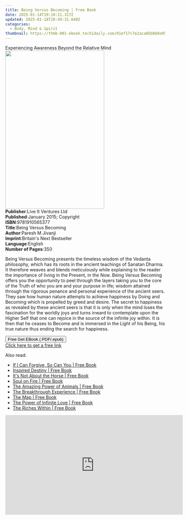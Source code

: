 ```yaml
---
title: Being Versus Becoming | Free Book
date: 2025-01-14T19:10:11.317Z
updated: 2025-01-18T20:49:31.640Z
categories:
  - Body, Mind & Spirit
thumbnail: https://thmb-001-ebook.techidaily.com/01ef17c7e2aca8bb0b0a9545e4fcf59903d1c7f8bfb30a75597d5c47271f81b8.jpg
---
```

<main id="book-container">
  <div class="flex flex-col">
    <div class="book-brief flex-1 py-6 px-4 sm:p-6 md:py-10 md:px-8">
      <!-- brief-->
      <div class="book-brief-main">
        Experiencing Awareness Beyond the Relative Mind
      </div>
    </div>
    <div
      class="book-meta-info flex-1 grid gap-4 col-start-1 col-end-3 row-start-1 sm:mb-6 sm:grid-cols-4 lg:gap-6 lg:col-start-2 lg:row-end-6 lg:row-span-6 lg:mb-0"
    >
      <div
        class="book-meta-info-left place-content-center mt-4 p-4 text-sm leading-6 col-start-2 col-span-2 dark:text-slate-400"
      >
        <img
          class="w-full h-500 object-cover rounded-lg sm:h-255 sm:col-span-2 lg:col-span-full"
          src="https://img-001-ebook.techidaily.com/176c628267cea6e9cdc529141a41d482e2dd59806b454257df6b060af9ebe046.jpg"
          alt=""
          width="312"
          height="500"
        />
      </div>
      <div
        class="book-meta-info-right mt-2 col-start-1 row-start-2 col-span-3 self-center"
      >
        <!-- meta data  -->
        <div class="flex flex-col px-4 md:px-8">
          <div class="flex-1">
            <strong>Publisher</strong>:<span class="px-2"
              >Live It Ventures Ltd</span
            >
          </div>
          <div class="flex-1">
            <strong>Published</strong>:<span class="px-2"
              >January 2015; Copyright</span
            >
          </div>
          <div class="flex-1">
            <strong>ISBN</strong>:<span class="px-2">9781910565377</span>
          </div>
          <div class="flex-1">
            <strong>Title</strong>:<span class="px-2"
              >Being Versus Becoming</span
            >
          </div>
          <div class="flex-1">
            <strong>Author</strong>:<span class="px-2">Paresh M Jivanji</span>
          </div>
          <div class="flex-1">
            <strong>Imprint</strong>:<span class="px-2"
              >Britain&#39;s Next Bestseller</span
            >
          </div>
          <div class="flex-1">
            <strong>Language</strong>:<span class="px-2">English</span>
          </div>
          <div class="flex-1">
            <strong>Number of Pages</strong>:<span class="px-2">350</span>
          </div>
        </div>
      </div>
    </div>
    <div class="book-description flex-1 py-6 px-4 sm:p-6 md:py-10 md:px-8">
      <div class="book-description-main">
        <div accordion-content="" id="description">
          <p>
            Being Versus Becoming presents the timeless wisdom of the Vedanta
            philosophy, which has its roots in the ancient teachings of Sanatan
            Dharma. It therefore weaves and blends meticulously while explaining
            to the reader the importance of living in the Present, in the Now.
            Being Versus Becoming offers you the opportunity to peel through the
            layers taking you to the core of the Truth of who you are and your
            purpose in life; wisdom attained through the rigorous penance and
            personal experience of the ancient seers. They saw how human nature
            attempts to achieve happiness by Doing and Becoming which is
            propelled by greed and desire. The secret to happiness as revealed
            by these ancient seers is that it is only when the mind loses the
            fascination for the worldly joys and turns inward to contemplate
            upon the Higher Self that one can rejoice in the source of the
            infinite joy within. It is then that he ceases to Become and is
            immersed in the Light of his Being, his true nature thus ending the
            search for happiness.
          </p>
        </div>
      </div>
    </div>
    <div class="book-excerpts flex-1 py-6 px-4 sm:p-6 md:py-10 md:px-8"></div>
    <div
      class="book-about-author flex-1 py-6 px-4 sm:p-6 md:py-10 md:px-8"
    ></div>
    <div class="book-free-get flex-1 py-6 px-4 sm:p-6 md:py-10 md:px-8">
      <button
        id="btn-free-get"
        class="bg-blue-500 hover:bg-blue-700 text-white font-bold py-2 px-4 rounded"
      >
        Free Get EBook (.PDF/.epub)
      </button>
      <div id="countdown-display" class="px-2 text-lg mt-2"></div>
      <a
        id="free-link"
        class="hidden bg-blue-500 hover:bg-blue-700 text-white font-bold py-2 px-4 rounded"
        href="https://www.ebooks.com/en-us/book/2168600/being-versus-becoming/paresh-m-jivanji/"
        target="_blank"
        >Click here to get a free link</a
      >
    </div>
    <script>
      let countdownTime = 0;
      let countdownInterval = null;
      document
        .getElementById('btn-free-get')
        .addEventListener('click', startCountdown);
      function startCountdown() {
        countdownTime = new Date().getTime() + 60000 * 3;
        countdownInterval = setInterval(updateCountdown, 1000);
        document.getElementById('btn-free-get').disabled = true;
        document
          .getElementById('btn-free-get')
          .classList.add('bg-gray-500', 'cursor-not-allowed');
      }
      function updateCountdown() {
        let currentTime = new Date().getTime();
        let timeLeft = countdownTime - currentTime;
        let secondsLeft = Math.floor(timeLeft / 1000);
        document.getElementById('countdown-display').innerHTML =
          `Remaining time: ${secondsLeft} seconds.`;
        if (secondsLeft <= 0) {
          clearInterval(countdownInterval);
          document.getElementById('btn-free-get').classList.add('hidden');
          document.getElementById('free-link').classList.remove('hidden');
          document.getElementById('countdown-display').innerHTML = '';
        }
      }
    </script>
  </div>
</main>

<ins class="adsbygoogle"
      style="display:block"
      data-ad-client="ca-pub-7571918770474297"
      data-ad-slot="8358498916"
      data-ad-format="auto"
      data-full-width-responsive="true"></ins>
    

<span class="atpl-alsoreadstyle">Also read:</span>
<div><ul>
<li><a href="https://novels-ebooks.techidaily.com/96317058-9781401930011-if-i-can-forgive-so-can-you/"><u>If I Can Forgive, So Can You | Free Book</u></a></li>
<li><a href="https://novels-ebooks.techidaily.com/96317066-9781401928629-inspired-destiny/"><u>Inspired Destiny | Free Book</u></a></li>
<li><a href="https://novels-ebooks.techidaily.com/96317055-9781401930073-its-not-about-the-horse/"><u>It's Not About the Horse | Free Book</u></a></li>
<li><a href="https://novels-ebooks.techidaily.com/96317064-9781401930226-soul-on-fire/"><u>Soul on Fire | Free Book</u></a></li>
<li><a href="https://novels-ebooks.techidaily.com/96317050-9781401926243-the-amazing-power-of-animals/"><u>The Amazing Power of Animals | Free Book</u></a></li>
<li><a href="https://novels-ebooks.techidaily.com/96317056-9781401930233-the-breakthrough-experience/"><u>The Breakthrough Experience | Free Book</u></a></li>
<li><a href="https://novels-ebooks.techidaily.com/96317052-9781401929497-the-map/"><u>The Map | Free Book</u></a></li>
<li><a href="https://novels-ebooks.techidaily.com/96317062-9781401930271-the-power-of-infinite-love/"><u>The Power of Infinite Love | Free Book</u></a></li>
<li><a href="https://novels-ebooks.techidaily.com/96317049-9781401921279-the-riches-within/"><u>The Riches Within | Free Book</u></a></li>
</ul></div>

<!-- affiliate ads begin -->
<iframe width="560" height="315" src="https://www.youtube.com/embed/aIx71tPaWKg?si=lG5OiUe-M6eBJf5b" title="YouTube video player" frameborder="0" allow="accelerometer; autoplay; clipboard-write; encrypted-media; gyroscope; picture-in-picture; web-share" referrerpolicy="strict-origin-when-cross-origin" allowfullscreen></iframe>
<!-- affiliate ads end -->

